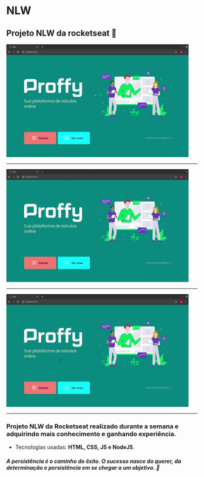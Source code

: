 # NLW
 ## Projeto NLW da rocketseat 🚀

 <img src="01.gif">

 ---

  <img src="02.gif">

  ---
   <img src="03.gif">

 ---

### Projeto **NLW** da **Rocketseat** realizado durante a semana e adquirindo mais conhecimento e ganhando experiência. 

- Tecnologias usadas: **HTML, CSS, JS e NodeJS**.

##### A persistência é o caminho do êxito. O sucesso nasce do querer, da determinação e persistência em se chegar a um objetivo. 🙏